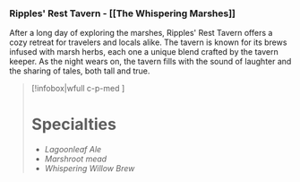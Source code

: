 ### Ripples' Rest Tavern - [[The Whispering Marshes]]

After a long day of exploring the marshes, Ripples' Rest Tavern offers a cozy retreat for travelers and locals alike. The tavern is known for its brews infused with marsh herbs, each one a unique blend crafted by the tavern keeper. As the night wears on, the tavern fills with the sound of laughter and the sharing of tales, both tall and true.

> [!infobox|wfull  c-p-med ]
>   # Specialties
>   - *Lagoonleaf Ale*
>   - *Marshroot mead*
>   - *Whispering Willow Brew* 
